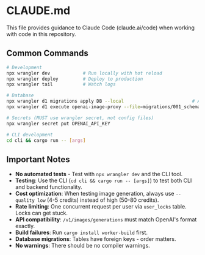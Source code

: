 # CLAUDE.md

This file provides guidance to Claude Code (claude.ai/code) when working with code in this repository.

## Common Commands

```bash
# Development
npx wrangler dev            # Run locally with hot reload
npx wrangler deploy         # Deploy to production
npx wrangler tail           # Watch logs

# Database
npx wrangler d1 migrations apply DB --local                         # Apply migrations locally
npx wrangler d1 execute openai-image-proxy --file=migrations/001_schema.sql --remote  # Apply to production

# Secrets (MUST use wrangler secret, not config files)
npx wrangler secret put OPENAI_API_KEY

# CLI development
cd cli && cargo run -- [args]
```

## Important Notes

- **No automated tests** - Test with `npx wrangler dev` and the CLI tool.
- **Testing**: Use the CLI (`cd cli && cargo run -- [args]`) to test both CLI and backend functionality.
- **Cost optimization**: When testing image generation, always use `--quality low` (4-5 credits) instead of high (50-80 credits).
- **Rate limiting**: One concurrent request per user via `user_locks` table. Locks can get stuck.
- **API compatibility**: `/v1/images/generations` must match OpenAI's format exactly.
- **Build failures**: Run `cargo install worker-build` first.
- **Database migrations**: Tables have foreign keys - order matters.
- **No warnings**: There should be no compiler warnings.
